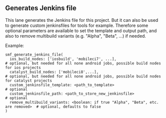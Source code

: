 ## Generates Jenkins file
This lane generates the Jenkins file for this project. But it can also be used to generate custom jenkinsfiles for tools for example.
Therefore some optional parameters are available to set the template and output path, and also to remove multibuild variants (e.g. "Alpha", "Beta", ...) if needed.

Example:

```
smf_generate_jenkins_file(
  ios_build_nodes: ['iosbuild', 'mobileci7', ...],                                  # optional, but needed for all none android jobs, possible build nodes for ios projects
  catalyst_build_nodes: ['mobileci8',...],                                          # optional, but needed for all none android jobs, possible build nodes for catalyst projects
  custom_jenkinsfile_template: <path_to_template>                                   # optional
  custom_jenkinsfile_path: <path_to_store_new_jenkinsfile>                          # optional 
  remove_multibuild_variants: <boolean: if true "Alpha", "Beta", etc. are removed>  # optional, defaults to false
)
```